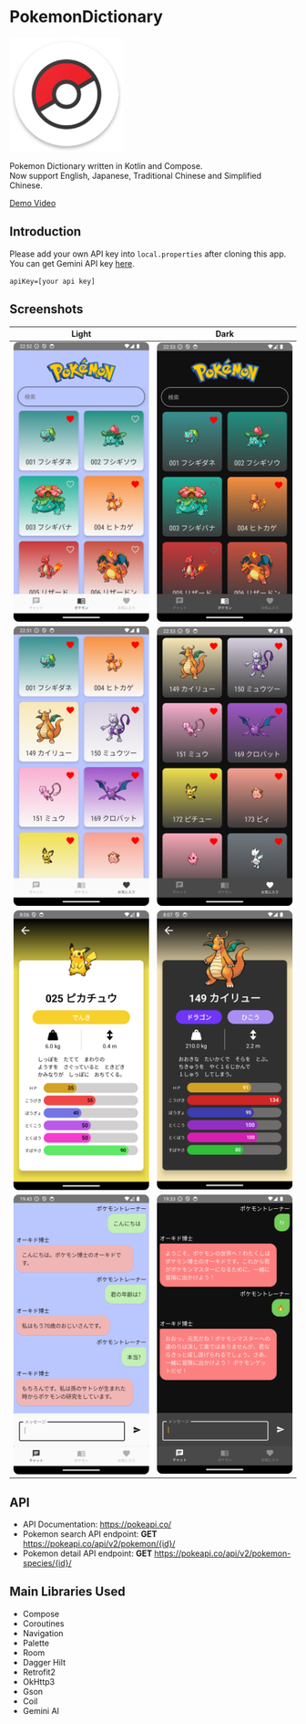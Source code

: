 # PokemonDictionary

<img src="https://github.com/gy6543721/PokemonDictionary/blob/main/app/src/main/res/mipmap-xxxhdpi/ic_launcher.png" height="200"/>

Pokemon Dictionary written in Kotlin and Compose.  
Now support English, Japanese, Traditional Chinese and Simplified Chinese.  

[Demo Video](https://youtu.be/VlXGaoFUh3c)  

## Introduction
Please add your own API key into `local.properties` after cloning this app.  
You can get Gemini API key [here](https://ai.google.dev/).  

```
apiKey=[your api key]
```

## Screenshots

Light | Dark
:--: | :--:
<img width="270" alt="Light001" src="images/Light001.png"> | <img width="270" alt="Dark001" src="images/Dark001.png">
<img width="270" alt="Light002" src="images/Light002.png"> | <img width="270" alt="Dark002" src="images/Dark002.png">
<img width="270" alt="Light003" src="images/Light003.png"> | <img width="270" alt="Dark003" src="images/Dark003.png">
<img width="270" alt="Light003" src="images/Light004.png"> | <img width="270" alt="Dark003" src="images/Dark004.png">

## API
- API Documentation: https://pokeapi.co/  
- Pokemon search API endpoint: **GET** https://pokeapi.co/api/v2/pokemon/{id}/  
- Pokemon detail API endpoint: **GET** https://pokeapi.co/api/v2/pokemon-species/{id}/

## Main Libraries Used
- Compose
- Coroutines
- Navigation 
- Palette
- Room
- Dagger Hilt
- Retrofit2
- OkHttp3
- Gson
- Coil
- Gemini AI

